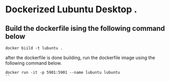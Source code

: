 # Dockerized Lubuntu Desktop .
## Build the dockerfile ising the following command below
```
docker biild -t lubuntu .
```
after the dockerfile is done building, run the dockerfile image using the following command below.
```
docker run -it -p 5901:5901 --name lubuntu lubuntu
``
